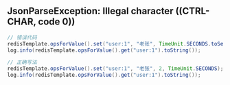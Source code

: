 ## JsonParseException: Illegal character ((CTRL-CHAR, code 0))

```java
// 错误代码
redisTemplate.opsForValue().set("user:1", "老张", TimeUnit.SECONDS.toSeconds(2));
log.info(redisTemplate.opsForValue().get("user:1").toString());

// 正确写法
redisTemplate.opsForValue().set("user:1", "老张", 2, TimeUnit.SECONDS);
log.info(redisTemplate.opsForValue().get("user:1").toString());
```

